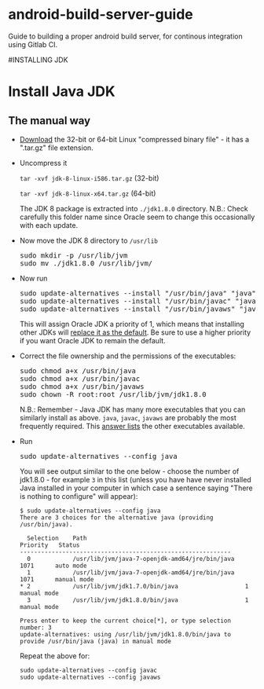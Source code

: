 # android-build-server-guide
Guide to building a proper android build server, for continous integration using Gitlab CI.

#INSTALLING JDK

# Install Java JDK

## The manual way

*   [Download](http://www.oracle.com/technetwork/java/javase/downloads/index.html) the 32-bit or 64-bit Linux "compressed binary file" - it has a ".tar.gz" file extension.

*   Uncompress it

    `tar -xvf jdk-8-linux-i586.tar.gz` (32-bit)

    `tar -xvf jdk-8-linux-x64.tar.gz` (64-bit)

    The JDK 8 package is extracted into `./jdk1.8.0` directory. N.B.: Check carefully this folder name since Oracle seem to change this occasionally with each update.

*   Now move the JDK 8 directory to `/usr/lib`

    <pre>sudo mkdir -p /usr/lib/jvm
    sudo mv ./jdk1.8.0 /usr/lib/jvm/
    </pre>

*   Now run

    <pre>sudo update-alternatives --install "/usr/bin/java" "java" "/usr/lib/jvm/jdk1.8.0/bin/java" 1
    sudo update-alternatives --install "/usr/bin/javac" "javac" "/usr/lib/jvm/jdk1.8.0/bin/javac" 1
    sudo update-alternatives --install "/usr/bin/javaws" "javaws" "/usr/lib/jvm/jdk1.8.0/bin/javaws" 1
    </pre>

    This will assign Oracle JDK a priority of 1, which means that installing other JDKs will [replace it as the default](http://askubuntu.com/q/344059/23678). Be sure to use a higher priority if you want Oracle JDK to remain the default.

*   Correct the file ownership and the permissions of the executables:

    <pre>sudo chmod a+x /usr/bin/java
    sudo chmod a+x /usr/bin/javac
    sudo chmod a+x /usr/bin/javaws
    sudo chown -R root:root /usr/lib/jvm/jdk1.8.0
    </pre>

    N.B.: Remember - Java JDK has many more executables that you can similarly install as above. `java`, `javac`, `javaws` are probably the most frequently required. This [answer lists](http://askubuntu.com/a/68227/14356) the other executables available.

*   Run

    <pre>sudo update-alternatives --config java
    </pre>

    You will see output similar to the one below - choose the number of jdk1.8.0 - for example `3` in this list (unless you have have never installed Java installed in your computer in which case a sentence saying "There is nothing to configure" will appear):

        $ sudo update-alternatives --config java
        There are 3 choices for the alternative java (providing /usr/bin/java).

          Selection    Path                                            Priority   Status
        ------------------------------------------------------------
          0            /usr/lib/jvm/java-7-openjdk-amd64/jre/bin/java   1071      auto mode
          1            /usr/lib/jvm/java-7-openjdk-amd64/jre/bin/java   1071      manual mode
        * 2            /usr/lib/jvm/jdk1.7.0/bin/java                   1         manual mode
          3            /usr/lib/jvm/jdk1.8.0/bin/java                   1         manual mode

        Press enter to keep the current choice[*], or type selection number: 3
        update-alternatives: using /usr/lib/jvm/jdk1.8.0/bin/java to provide /usr/bin/java (java) in manual mode

    Repeat the above for:

        sudo update-alternatives --config javac
        sudo update-alternatives --config javaws